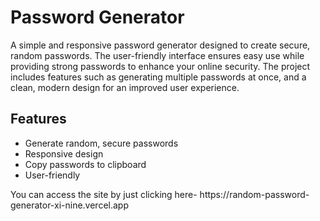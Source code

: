 <h1>Password Generator</h1>
A simple and responsive password generator designed to create secure, random passwords. 
The user-friendly interface ensures easy use while providing strong passwords to enhance your online security. 
The project includes features such as generating multiple passwords at once, and a clean, modern design for an improved user experience.
<br>
<h2>Features </h2> 
<ul>
<li>Generate random, secure passwords</li>
<li>Responsive design</li>
<li>Copy passwords to clipboard</li>
<li>User-friendly</li>
</ul>
You can access the site by just clicking here- https://random-password-generator-xi-nine.vercel.app
